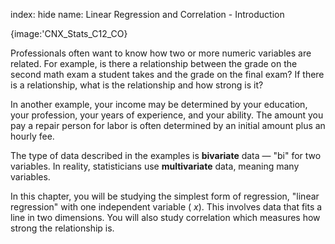 index: hide
name: Linear Regression and Correlation - Introduction


{image:'CNX_Stats_C12_CO}
        

Professionals often want to know how two or more numeric variables are related. For example, is there a relationship between the grade on the second math exam a student takes and the grade on the final exam? If there is a relationship, what is the relationship and how strong is it?

In another example, your income may be determined by your education, your profession, your years of experience, and your ability. The amount you pay a repair person for labor is often determined by an initial amount plus an hourly fee.

The type of data described in the examples is  **bivariate** data — "bi" for two variables. In reality, statisticians use  **multivariate** data, meaning many variables.

In this chapter, you will be studying the simplest form of regression, "linear regression" with one independent variable ( *x*). This involves data that fits a line in two dimensions. You will also study correlation which measures how strong the relationship is.
